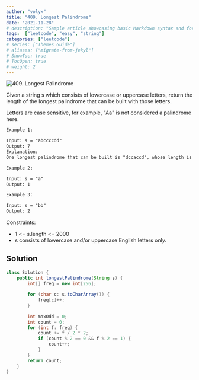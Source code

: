 ```yaml
---
author: "volyx"
title: "409. Longest Palindrome"
date: "2021-11-28"
# description: "Sample article showcasing basic Markdown syntax and formatting for HTML elements."
tags:  ["leetcode", "easy", "string"]
categories: ["leetcode"]
# series: ["Themes Guide"]
# aliases: ["migrate-from-jekyl"]
# ShowToc: true
# TocOpen: true
# weight: 2
---
```


![409. Longest Palindrome](https://leetcode.com/problems/longest-palindrome//)

Given a string s which consists of lowercase or uppercase letters, return the length of the longest palindrome that can be built with those letters.

Letters are case sensitive, for example, "Aa" is not considered a palindrome here.

```txt
Example 1:

Input: s = "abccccdd"
Output: 7
Explanation:
One longest palindrome that can be built is "dccaccd", whose length is 7.

Example 2:

Input: s = "a"
Output: 1

Example 3:

Input: s = "bb"
Output: 2
```

Constraints:

- 1 <= s.length <= 2000
- s consists of lowercase and/or uppercase English letters only.

## Solution

```java
class Solution {
    public int longestPalindrome(String s) {
        int[] freq = new int[256];
        
        for (char c: s.toCharArray()) {
            freq[c]++;
        }
        
        int maxOdd = 0;
        int count = 0;
        for (int f: freq) {
            count += f / 2 * 2;
            if (count % 2 == 0 && f % 2 == 1) {
                count++;
            }
        }
        return count;
    }
}
```

